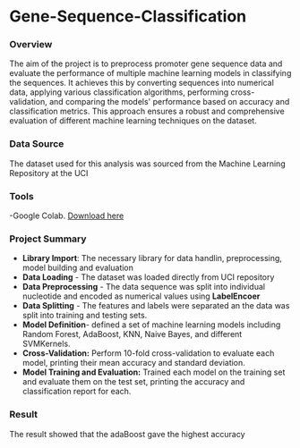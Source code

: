# Gene-Sequence-Classification

### Overview
The aim of the project is to preprocess promoter gene sequence data and evaluate the performance of multiple machine learning models in classifying the sequences. It achieves this by converting sequences into numerical data, applying various classification algorithms, performing cross-validation, and comparing the models' performance based on accuracy and classification metrics. This approach ensures a robust and comprehensive evaluation of different machine learning techniques on the dataset.

### Data Source
The dataset used for this analysis was sourced from the Machine Learning Repository at the UCI

### Tools
-Google Colab. [Download here](https://colab.research.google.com/)

### Project Summary

- **Library Import**: The necessary library for data handlin, preprocessing, model building and evaluation
- **Data Loading** - The dataset was loaded directly from UCI repository
- **Data Preprocessing** - The data sequence was split into individual nucleotide and encoded as numerical values using **LabelEncoer**
- **Data Splitting** - The features and labels were separated an the data was split into training and testing sets.
- **Model Definition**- defined a set of machine learning models including Random Forest, AdaBoost, KNN, Naive Bayes, and different SVMKernels.
- **Cross-Validation:** Perform 10-fold cross-validation to evaluate each model, printing their mean accuracy and standard deviation.
- **Model Training and Evaluation:** Trained each model on the training set and evaluate them on the test set, printing the accuracy and classification report for each.

### Result
The result showed that the adaBoost gave the highest accuracy




